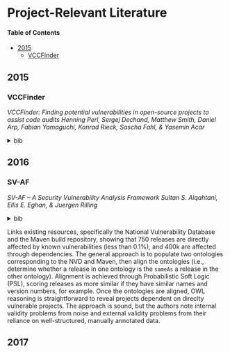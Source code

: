 # Project-Relevant Literature

#### Table of Contents
- [2015](#2015)
  * [VCCFinder](#vccfinder)

## 2015

### VCCFinder
*VCCFinder: Finding potential vulnerabilities in open-source projects to assist code audits*
_Henning Perl, Sergej Dechand, Matthew Smith, Daniel Arp, Fabian Yamaguchi, Konrad Rieck, Sascha Fahl, & Yasemin Acar_
<details><summary>bib</summary>

```tex
@inproceedings{perl2015vccfinder,
  title={VCCFinder}: {F}inding potential vulnerabilities in open-source projects to assist code audits},
  author={Perl, Henning and Dechand, Sergej and Smith, Matthew and Arp, Daniel and Yamaguchi, Fabian and Rieck, Konrad and Fahl, Sascha and Acar, Yasemin},
  booktitle={{Proceedings of the 22nd ACM SIGSAC Conference on Computer and Communications Security}},
  pages={426--437},
  year={2015},
  organization={ACM}
}
```

</details>

## 2016

### SV-AF
*SV-AF – A Security Vulnerability Analysis Framework*
_Sultan S. Alqahtani, Ellis E. Eghan, & Juergen Rilling_
<details><summary>bib</summary>

```tex
@inproceedings{alqahtani2016sv,
  title={{SV-AF}---{A} Security Vulnerability Analysis Framework},
  author={Alqahtani, Sultan S and Eghan, Ellis E and Rilling, Juergen},
  booktitle={{2016 IEEE 27th International Symposium on Software Reliability Engineering (ISSRE)}},
  pages={219--229},
  year={2016},
  organization={IEEE}
}
```

</details>

Links existing resources, specifically the National Vulnerability Database and the Maven build repository, showing that 750 releases are directly affected by known vulnerabilities (less than 0.1%), and 400k are affected through dependencies. The general approach is to populate two ontologies corresponding to the NVD and Maven, then align the ontologies (i.e., determine whether a release in one ontology is the `sameAs` a release in the other ontology). Alignment is achieved through Probabilistic Soft Logic (PSL), scoring releases as more similar if they have similar names and version numbers, for example. Once the ontologies are aligned, OWL reasoning is straightforward to reveal projects dependent on direclty vulnerable projects. The approach is sound, but the authors note internal validity problems from noise and external validity problems from their reliance on well-structured, manually annotated data.

## 2017

